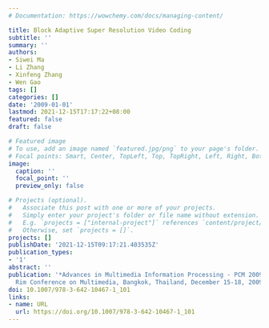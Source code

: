 ```yaml
---
# Documentation: https://wowchemy.com/docs/managing-content/

title: Block Adaptive Super Resolution Video Coding
subtitle: ''
summary: ''
authors:
- Siwei Ma
- Li Zhang
- Xinfeng Zhang
- Wen Gao
tags: []
categories: []
date: '2009-01-01'
lastmod: 2021-12-15T17:17:22+08:00
featured: false
draft: false

# Featured image
# To use, add an image named `featured.jpg/png` to your page's folder.
# Focal points: Smart, Center, TopLeft, Top, TopRight, Left, Right, BottomLeft, Bottom, BottomRight.
image:
  caption: ''
  focal_point: ''
  preview_only: false

# Projects (optional).
#   Associate this post with one or more of your projects.
#   Simply enter your project's folder or file name without extension.
#   E.g. `projects = ["internal-project"]` references `content/project/deep-learning/index.md`.
#   Otherwise, set `projects = []`.
projects: []
publishDate: '2021-12-15T09:17:21.403535Z'
publication_types:
- '1'
abstract: ''
publication: '*Advances in Multimedia Information Processing - PCM 2009, 10th Pacific
  Rim Conference on Multimedia, Bangkok, Thailand, December 15-18, 2009 Proceedings*'
doi: 10.1007/978-3-642-10467-1_101
links:
- name: URL
  url: https://doi.org/10.1007/978-3-642-10467-1_101
---
```

